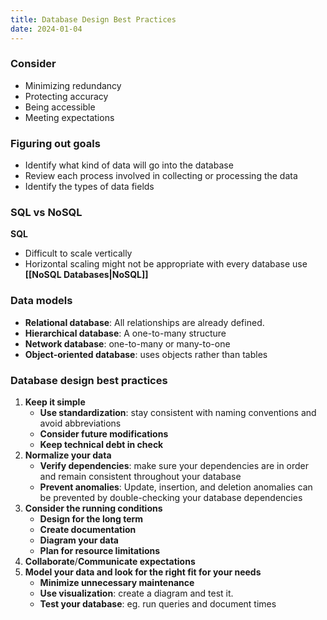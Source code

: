 ```yaml
---
title: Database Design Best Practices
date: 2024-01-04
---
```

### Consider
- Minimizing redundancy
- Protecting accuracy
- Being accessible
- Meeting expectations

### Figuring out goals
- Identify what kind of data will go into the database
- Review each process involved in collecting or processing the data
- Identify the types of data fields 

### SQL vs NoSQL
**SQL**
- Difficult to scale vertically
- Horizontal scaling might not be appropriate with every database use
**[[NoSQL Databases|NoSQL]]**

### Data models
- **Relational database**: All relationships are already defined.
- **Hierarchical database**: A one-to-many structure
- **Network database**: one-to-many or many-to-one
- **Object-oriented database**: uses objects rather than tables

### Database design best practices
1. **Keep it simple**
	- **Use standardization**: stay consistent with naming conventions and avoid abbreviations
	- **Consider future modifications**
	- **Keep technical debt in check**
2. **Normalize your data**
	- **Verify dependencies**: make sure your dependencies are in order and remain consistent throughout your database
	- **Prevent anomalies**: Update, insertion, and deletion anomalies can be prevented by double-checking your database dependencies
3. **Consider the running conditions**
	- **Design for the long term**
	- **Create documentation**
	- **Diagram your data**
	- **Plan for resource limitations**
4. **Collaborate**/**Communicate expectations**
5. **Model your data and look for the right fit for your needs**
	- **Minimize unnecessary maintenance**
	- **Use visualization**: create a diagram and test it. 
	- **Test your database**: eg. run queries and document times

